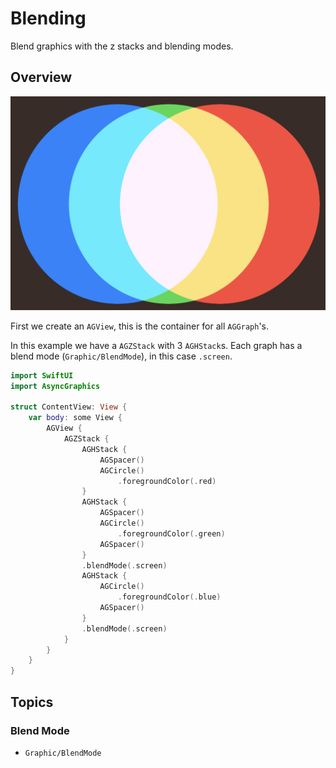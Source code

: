 # Blending

Blend graphics with the z stacks and blending modes.

## Overview

![Blending](https://github.com/heestand-xyz/AsyncGraphics-Docs/blob/main/Images/Articles/async-graphics-blending.png?raw=true)

First we create an ``AGView``, this is the container for all ``AGGraph``'s.

In this example we have a ``AGZStack`` with 3 ``AGHStack``s. Each graph has a blend mode (``Graphic/BlendMode``), in this case `.screen`.

```swift
import SwiftUI
import AsyncGraphics

struct ContentView: View {
    var body: some View {
        AGView {
            AGZStack {
                AGHStack {
                    AGSpacer()
                    AGCircle()
                        .foregroundColor(.red)
                }
                AGHStack {
                    AGSpacer()
                    AGCircle()
                        .foregroundColor(.green)
                    AGSpacer()
                }
                .blendMode(.screen)
                AGHStack {
                    AGCircle()
                        .foregroundColor(.blue)
                    AGSpacer()
                }
                .blendMode(.screen)
            }
        }
    }
}
```

## Topics

### Blend Mode

- ``Graphic/BlendMode``
